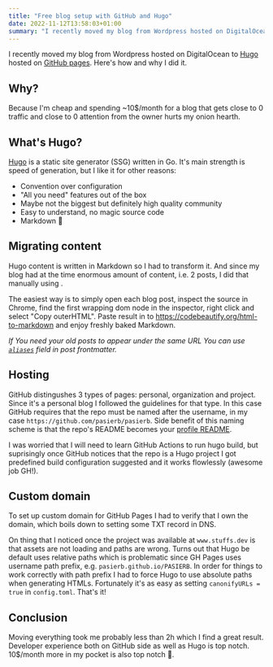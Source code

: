 ```yaml
---
title: "Free blog setup with GitHub and Hugo"
date: 2022-11-12T13:58:03+01:00
summary: "I recently moved my blog from Wordpress hosted on DigitalOcean to Hugo hosted on GithHub pages. Here's how and why I did it."
---
```


I recently moved my blog from Wordpress hosted on DigitalOcean to [Hugo](https://gohugo.io/) hosted on [GitHub pages](https://pages.github.com/). Here's how and why I did it.

## Why?

Because I'm cheap and spending ~10$/month for a blog that gets close to 0 traffic and close to 0 attention from the owner hurts my onion hearth.

## What's Hugo?

[Hugo](https://gohugo.io/) is a static site generator (SSG) written in Go. It's main strength is speed of generation, but I like it for other reasons:

- Convention over configuration
- "All you need" features out of the box
- Maybe not the biggest but definitely high quality community
- Easy to understand, no magic source code
- Markdown 💖

## Migrating content

Hugo content is written in Markdown so I had to transform it. And since my blog had at the time enormous amount of content, i.e. 2 posts, I did that manually using .

The easiest way is to simply open each blog post, inspect the source in Chrome, find the first wrapping dom node in the inspector, right click and select "Copy outerHTML". Paste result in to https://codebeautify.org/html-to-markdown and enjoy freshly baked Markdown.

*If You need your old posts to appear under the same URL You can use [`aliases`](https://gohugo.io/content-management/front-matter/#predefined) field in post frontmatter.*

## Hosting

GitHub distingushes 3 types of pages: personal, organization and project. Since it's a personal blog I followed the guidelines for that type. In this case GitHub requires that the repo must be named after the username, in my case `https://github.com/pasierb/pasierb`.
Side benefit of this naming scheme is that the repo's README becomes your [profile README](https://docs.github.com/en/account-and-profile/setting-up-and-managing-your-github-profile/customizing-your-profile/managing-your-profile-readme).

I was worried that I will need to learn GitHub Actions to run hugo build, but suprisingly once GitHub notices that the repo is a Hugo project I got predefined build configuration suggested and it works flowlessly (awesome job GH!).

## Custom domain

To set up custom domain for GitHub Pages I had to verify that I own the domain, which boils down to setting some TXT record in DNS.

On thing that I noticed once the project was available at `www.stuffs.dev` is that assets are not loading and paths are wrong. Turns out that Hugo be default uses relative paths which is problematic since GH Pages uses username path prefix, e.g. `pasierb.github.io/PASIERB`.
In order for things to work correctly with path prefix I had to force Hugo to use absolute paths when generating HTMLs. Fortunately it's as easy as setting `canonifyURLs = true` in `config.toml`. That's it!

## Conclusion

Moving everything took me probably less than 2h which I find a great result. Developer experience both on GitHub side as well as Hugo is top notch. 
10$/month more in my pocket is also top notch 🤑.

